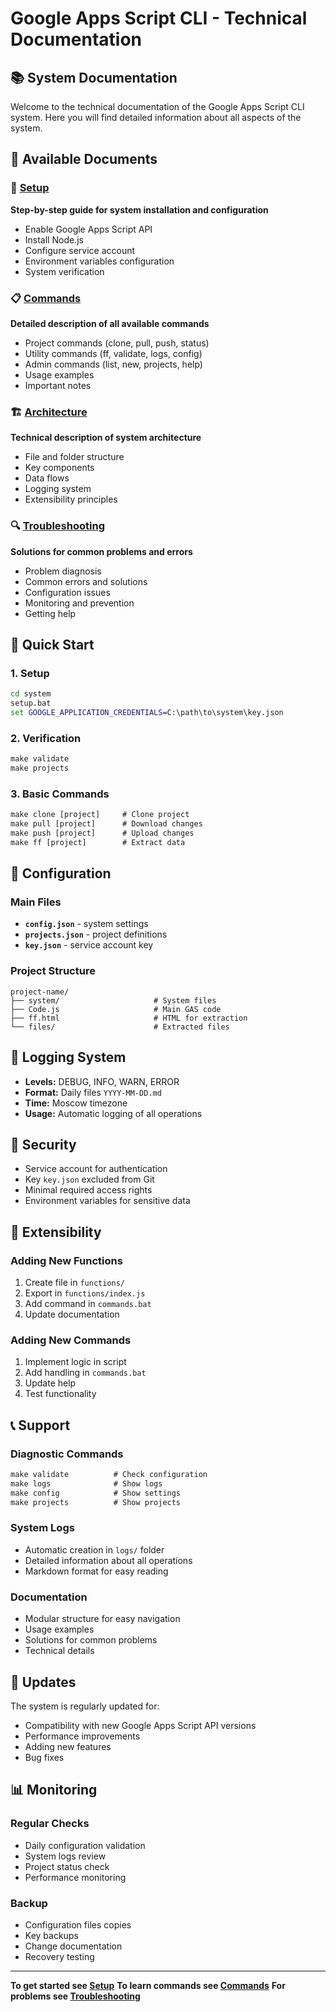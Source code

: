 # Google Apps Script CLI - Technical Documentation

## 📚 System Documentation

Welcome to the technical documentation of the Google Apps Script CLI system. Here you will find detailed information about all aspects of the system.

## 📖 Available Documents

### 🚀 [Setup](setup.md)
**Step-by-step guide for system installation and configuration**
- Enable Google Apps Script API
- Install Node.js
- Configure service account
- Environment variables configuration
- System verification

### 📋 [Commands](commands.md)
**Detailed description of all available commands**
- Project commands (clone, pull, push, status)
- Utility commands (ff, validate, logs, config)
- Admin commands (list, new, projects, help)
- Usage examples
- Important notes

### 🏗️ [Architecture](architecture.md)
**Technical description of system architecture**
- File and folder structure
- Key components
- Data flows
- Logging system
- Extensibility principles

### 🔍 [Troubleshooting](troubleshooting.md)
**Solutions for common problems and errors**
- Problem diagnosis
- Common errors and solutions
- Configuration issues
- Monitoring and prevention
- Getting help

## 🎯 Quick Start

### 1. Setup
```cmd
cd system
setup.bat
set GOOGLE_APPLICATION_CREDENTIALS=C:\path\to\system\key.json
```

### 2. Verification
```cmd
make validate
make projects
```

### 3. Basic Commands
```cmd
make clone [project]     # Clone project
make pull [project]      # Download changes
make push [project]      # Upload changes
make ff [project]        # Extract data
```

## 🔧 Configuration

### Main Files
- **`config.json`** - system settings
- **`projects.json`** - project definitions
- **`key.json`** - service account key

### Project Structure
```
project-name/
├── system/                     # System files
├── Code.js                     # Main GAS code
├── ff.html                     # HTML for extraction
└── files/                      # Extracted files
```

## 📝 Logging System

- **Levels:** DEBUG, INFO, WARN, ERROR
- **Format:** Daily files `YYYY-MM-DD.md`
- **Time:** Moscow timezone
- **Usage:** Automatic logging of all operations

## 🔐 Security

- Service account for authentication
- Key `key.json` excluded from Git
- Minimal required access rights
- Environment variables for sensitive data

## 🚀 Extensibility

### Adding New Functions
1. Create file in `functions/`
2. Export in `functions/index.js`
3. Add command in `commands.bat`
4. Update documentation

### Adding New Commands
1. Implement logic in script
2. Add handling in `commands.bat`
3. Update help
4. Test functionality

## 📞 Support

### Diagnostic Commands
```cmd
make validate          # Check configuration
make logs              # Show logs
make config            # Show settings
make projects          # Show projects
```

### System Logs
- Automatic creation in `logs/` folder
- Detailed information about all operations
- Markdown format for easy reading

### Documentation
- Modular structure for easy navigation
- Usage examples
- Solutions for common problems
- Technical details

## 🔄 Updates

The system is regularly updated for:
- Compatibility with new Google Apps Script API versions
- Performance improvements
- Adding new features
- Bug fixes

## 📊 Monitoring

### Regular Checks
- Daily configuration validation
- System logs review
- Project status check
- Performance monitoring

### Backup
- Configuration files copies
- Key backups
- Change documentation
- Recovery testing

---

**To get started see [Setup](setup.md)**
**To learn commands see [Commands](commands.md)**
**For problems see [Troubleshooting](troubleshooting.md)**
